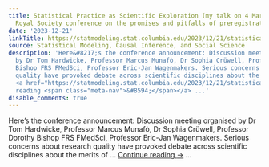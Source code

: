 ```yaml
---
title: Statistical Practice as Scientific Exploration (my talk on 4 Mar 2024 at the
  Royal Society conference on the promises and pitfalls of preregistration)
date: '2023-12-21'
linkTitle: https://statmodeling.stat.columbia.edu/2023/12/21/statistical-practice-as-scientific-exploration-my-talk-on-4-mar-2024-at-the-royal-society-conference-on-the-promises-and-pitfalls-of-preregistration/
source: Statistical Modeling, Causal Inference, and Social Science
description: 'Here&#8217;s the conference announcement: Discussion meeting organised
  by Dr Tom Hardwicke, Professor Marcus Munafò, Dr Sophia Crüwell, Professor Dorothy
  Bishop FRS FMedSci, Professor Eric-Jan Wagenmakers. Serious concerns about research
  quality have provoked debate across scientific disciplines about the merits of &#8230;
  <a href="https://statmodeling.stat.columbia.edu/2023/12/21/statistical-practice-as-scientific-exploration-my-talk-on-4-mar-2024-at-the-royal-society-conference-on-the-promises-and-pitfalls-of-preregistration/">Continue
  reading <span class="meta-nav">&#8594;</span></a> ...'
disable_comments: true
---
```

Here&#8217;s the conference announcement: Discussion meeting organised by Dr Tom Hardwicke, Professor Marcus Munafò, Dr Sophia Crüwell, Professor Dorothy Bishop FRS FMedSci, Professor Eric-Jan Wagenmakers. Serious concerns about research quality have provoked debate across scientific disciplines about the merits of &#8230; <a href="https://statmodeling.stat.columbia.edu/2023/12/21/statistical-practice-as-scientific-exploration-my-talk-on-4-mar-2024-at-the-royal-society-conference-on-the-promises-and-pitfalls-of-preregistration/">Continue reading <span class="meta-nav">&#8594;</span></a> ...